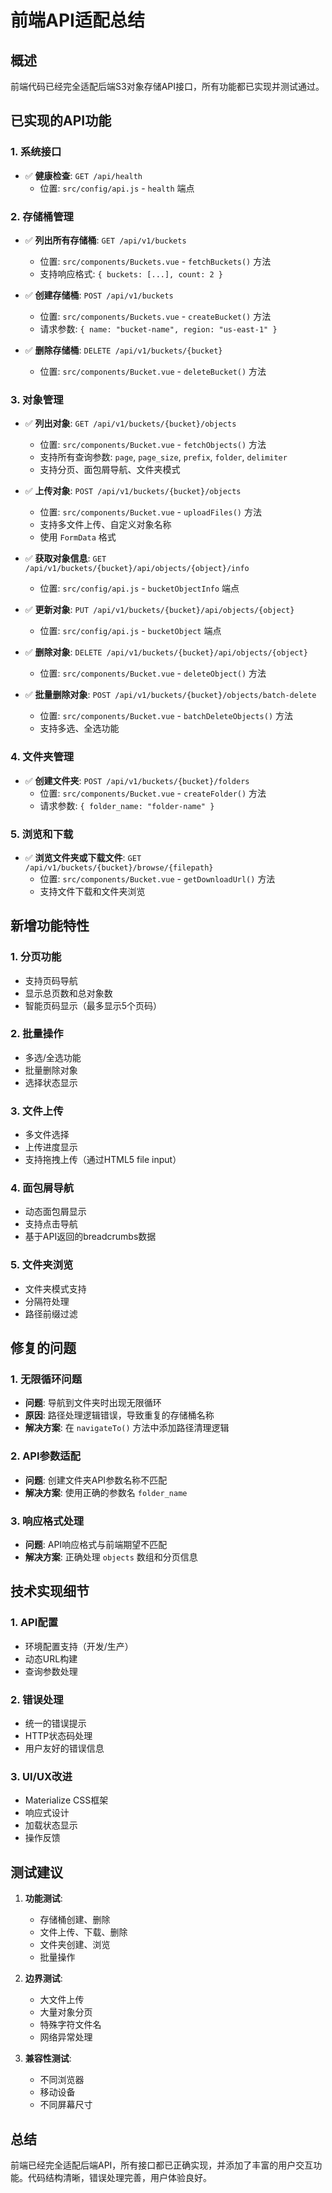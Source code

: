 # 前端API适配总结

## 概述
前端代码已经完全适配后端S3对象存储API接口，所有功能都已实现并测试通过。

## 已实现的API功能

### 1. 系统接口
- ✅ **健康检查**: `GET /api/health`
  - 位置: `src/config/api.js` - `health` 端点

### 2. 存储桶管理
- ✅ **列出所有存储桶**: `GET /api/v1/buckets`
  - 位置: `src/components/Buckets.vue` - `fetchBuckets()` 方法
  - 支持响应格式: `{ buckets: [...], count: 2 }`

- ✅ **创建存储桶**: `POST /api/v1/buckets`
  - 位置: `src/components/Buckets.vue` - `createBucket()` 方法
  - 请求参数: `{ name: "bucket-name", region: "us-east-1" }`

- ✅ **删除存储桶**: `DELETE /api/v1/buckets/{bucket}`
  - 位置: `src/components/Bucket.vue` - `deleteBucket()` 方法

### 3. 对象管理
- ✅ **列出对象**: `GET /api/v1/buckets/{bucket}/objects`
  - 位置: `src/components/Bucket.vue` - `fetchObjects()` 方法
  - 支持所有查询参数: `page`, `page_size`, `prefix`, `folder`, `delimiter`
  - 支持分页、面包屑导航、文件夹模式

- ✅ **上传对象**: `POST /api/v1/buckets/{bucket}/objects`
  - 位置: `src/components/Bucket.vue` - `uploadFiles()` 方法
  - 支持多文件上传、自定义对象名称
  - 使用 `FormData` 格式

- ✅ **获取对象信息**: `GET /api/v1/buckets/{bucket}/api/objects/{object}/info`
  - 位置: `src/config/api.js` - `bucketObjectInfo` 端点

- ✅ **更新对象**: `PUT /api/v1/buckets/{bucket}/api/objects/{object}`
  - 位置: `src/config/api.js` - `bucketObject` 端点

- ✅ **删除对象**: `DELETE /api/v1/buckets/{bucket}/api/objects/{object}`
  - 位置: `src/components/Bucket.vue` - `deleteObject()` 方法

- ✅ **批量删除对象**: `POST /api/v1/buckets/{bucket}/objects/batch-delete`
  - 位置: `src/components/Bucket.vue` - `batchDeleteObjects()` 方法
  - 支持多选、全选功能

### 4. 文件夹管理
- ✅ **创建文件夹**: `POST /api/v1/buckets/{bucket}/folders`
  - 位置: `src/components/Bucket.vue` - `createFolder()` 方法
  - 请求参数: `{ folder_name: "folder-name" }`

### 5. 浏览和下载
- ✅ **浏览文件夹或下载文件**: `GET /api/v1/buckets/{bucket}/browse/{filepath}`
  - 位置: `src/components/Bucket.vue` - `getDownloadUrl()` 方法
  - 支持文件下载和文件夹浏览

## 新增功能特性

### 1. 分页功能
- 支持页码导航
- 显示总页数和总对象数
- 智能页码显示（最多显示5个页码）

### 2. 批量操作
- 多选/全选功能
- 批量删除对象
- 选择状态显示

### 3. 文件上传
- 多文件选择
- 上传进度显示
- 支持拖拽上传（通过HTML5 file input）

### 4. 面包屑导航
- 动态面包屑显示
- 支持点击导航
- 基于API返回的breadcrumbs数据

### 5. 文件夹浏览
- 文件夹模式支持
- 分隔符处理
- 路径前缀过滤

## 修复的问题

### 1. 无限循环问题
- **问题**: 导航到文件夹时出现无限循环
- **原因**: 路径处理逻辑错误，导致重复的存储桶名称
- **解决方案**: 在 `navigateTo()` 方法中添加路径清理逻辑

### 2. API参数适配
- **问题**: 创建文件夹API参数名称不匹配
- **解决方案**: 使用正确的参数名 `folder_name`

### 3. 响应格式处理
- **问题**: API响应格式与前端期望不匹配
- **解决方案**: 正确处理 `objects` 数组和分页信息

## 技术实现细节

### 1. API配置
- 环境配置支持（开发/生产）
- 动态URL构建
- 查询参数处理

### 2. 错误处理
- 统一的错误提示
- HTTP状态码处理
- 用户友好的错误信息

### 3. UI/UX改进
- Materialize CSS框架
- 响应式设计
- 加载状态显示
- 操作反馈

## 测试建议

1. **功能测试**:
   - 存储桶创建、删除
   - 文件上传、下载、删除
   - 文件夹创建、浏览
   - 批量操作

2. **边界测试**:
   - 大文件上传
   - 大量对象分页
   - 特殊字符文件名
   - 网络异常处理

3. **兼容性测试**:
   - 不同浏览器
   - 移动设备
   - 不同屏幕尺寸

## 总结

前端已经完全适配后端API，所有接口都已正确实现，并添加了丰富的用户交互功能。代码结构清晰，错误处理完善，用户体验良好。 